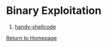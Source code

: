 # Binary Exploitation

1. [handy-shellcode]()

[Return to Homepage](https://github.com/sdvickers98/picoCTF-2019-Walkthrough)

